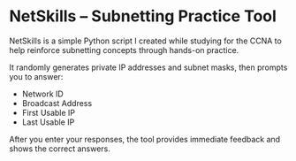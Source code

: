 # NetSkills – Subnetting Practice Tool

NetSkills is a simple Python script I created while studying for the CCNA to help reinforce subnetting concepts through hands-on practice.

It randomly generates private IP addresses and subnet masks, then prompts you to answer:

- Network ID  
- Broadcast Address  
- First Usable IP  
- Last Usable IP

After you enter your responses, the tool provides immediate feedback and shows the correct answers.

